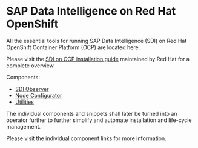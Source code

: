 # SAP Data Intelligence on Red Hat OpenShift

All the essential tools for running SAP Data Intelligence (SDI) on Red Hat OpenShift Container Platform (OCP) are located here.

Please visit the [SDI on OCP installation guide](https://access.redhat.com/articles/5100521) maintained by Red Hat for a complete overview.

Components:

- [SDI Observer](./sdi-observer)
- [Node Configurator](./node-configurator)
- [Utilities](./utilities)

The individual components and snippets shall later be turned into an operator further to further simplify and automate installation and life-cycle management.

Please visit the individual component links for more information.

